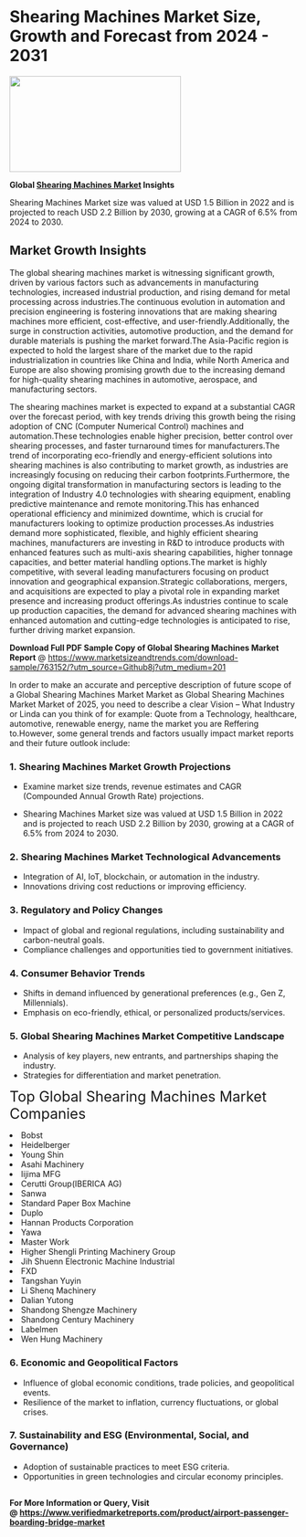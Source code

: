 <H1>Shearing Machines Market Size, Growth and Forecast from 2024 - 2031</H1><img class="aligncenter size-medium wp-image-584254" src="https://thirdeyenews.in/wp-content/uploads/2024/09/Global-Market-Research-300x168.jpeg" alt="" width="300" height="168" /><p><strong>Global&nbsp;<a href="https://www.marketsizeandtrends.com/download-sample/763152/?utm_source=Github8j?utm_medium=201">Shearing Machines Market</a> Insights</strong></p><p>Shearing Machines Market size was valued at USD 1.5 Billion in 2022 and is projected to reach USD 2.2 Billion by 2030, growing at a CAGR of 6.5% from 2024 to 2030.</p><p><h2>Market Growth Insights</h2> <p>The global shearing machines market is witnessing significant growth, driven by various factors such as advancements in manufacturing technologies, increased industrial production, and rising demand for metal processing across industries.The continuous evolution in automation and precision engineering is fostering innovations that are making shearing machines more efficient, cost-effective, and user-friendly.Additionally, the surge in construction activities, automotive production, and the demand for durable materials is pushing the market forward.The Asia-Pacific region is expected to hold the largest share of the market due to the rapid industrialization in countries like China and India, while North America and Europe are also showing promising growth due to the increasing demand for high-quality shearing machines in automotive, aerospace, and manufacturing sectors. </p> <p>The shearing machines market is expected to expand at a substantial CAGR over the forecast period, with key trends driving this growth being the rising adoption of CNC (Computer Numerical Control) machines and automation.These technologies enable higher precision, better control over shearing processes, and faster turnaround times for manufacturers.The trend of incorporating eco-friendly and energy-efficient solutions into shearing machines is also contributing to market growth, as industries are increasingly focusing on reducing their carbon footprints.Furthermore, the ongoing digital transformation in manufacturing sectors is leading to the integration of Industry 4.0 technologies with shearing equipment, enabling predictive maintenance and remote monitoring.This has enhanced operational efficiency and minimized downtime, which is crucial for manufacturers looking to optimize production processes.As industries demand more sophisticated, flexible, and highly efficient shearing machines, manufacturers are investing in R&D to introduce products with enhanced features such as multi-axis shearing capabilities, higher tonnage capacities, and better material handling options.The market is highly competitive, with several leading manufacturers focusing on product innovation and geographical expansion.Strategic collaborations, mergers, and acquisitions are expected to play a pivotal role in expanding market presence and increasing product offerings.As industries continue to scale up production capacities, the demand for advanced shearing machines with enhanced automation and cutting-edge technologies is anticipated to rise, further driving market expansion.</p><p><span class=""><strong>Download Full PDF Sample Copy of Global Shearing Machines Market Report</strong> @ <a href="https://www.marketsizeandtrends.com/download-sample/763152/?utm_source=Github8j?utm_medium=201" target="_blank">https://www.marketsizeandtrends.com/download-sample/763152/?utm_source=Github8j?utm_medium=201</a></span></p><p>In order to make an accurate and perceptive description of future scope of a Global&nbsp;Shearing Machines Market Market as Global&nbsp;Shearing Machines Market Market of 2025, you need to describe a clear Vision &ndash; What Industry or Linda can you think of for example: Quote from a Technology, healthcare, automotive, renewable energy, name the market you are Reffering to.However, some general trends and factors usually impact market reports and their future outlook include:</p><h3>1.&nbsp;<strong>Shearing Machines Market Growth Projections</strong></h3><ul><li>Examine market size trends, revenue estimates and CAGR (Compounded Annual Growth Rate) projections.</li><li><p>Shearing Machines Market size was valued at USD 1.5 Billion in 2022 and is projected to reach USD 2.2 Billion by 2030, growing at a CAGR of 6.5% from 2024 to 2030.</p></li></ul><h3>2.&nbsp;<strong>Shearing Machines Market Technological Advancements</strong></h3><ul><li>Integration of AI, IoT, blockchain, or automation in the industry.</li><li>Innovations driving cost reductions or improving efficiency.</li></ul><h3>3.&nbsp;<strong>Regulatory and Policy Changes</strong></h3><ul><li>Impact of global and regional regulations, including sustainability and carbon-neutral goals.</li><li>Compliance challenges and opportunities tied to government initiatives.</li></ul><h3>4.&nbsp;<strong>Consumer Behavior Trends</strong></h3><ul><li>Shifts in demand influenced by generational preferences (e.g., Gen Z, Millennials).</li><li>Emphasis on eco-friendly, ethical, or personalized products/services.</li></ul><h3>5.&nbsp;<strong>Global Shearing Machines Market Competitive Landscape</strong></h3><ul><li>Analysis of key players, new entrants, and partnerships shaping the industry.</li><li>Strategies for differentiation and market penetration.</li></ul><p data-pm-slice="1 1 []"><span style="color: inherit; font-family: inherit; font-size: 25px;">Top Global Shearing Machines Market Companies</span></p><div class="" data-test-id=""><p><li>Bobst</li><li> Heidelberger</li><li> Young Shin</li><li> Asahi Machinery</li><li> Iijima MFG</li><li> Cerutti Group(IBERICA AG)</li><li> Sanwa</li><li> Standard Paper Box Machine</li><li> Duplo</li><li> Hannan Products Corporation</li><li> Yawa</li><li> Master Work</li><li> Higher Shengli Printing Machinery Group</li><li> Jih Shuenn Electronic Machine Industrial</li><li> FXD</li><li> Tangshan Yuyin</li><li> Li Shenq Machinery</li><li> Dalian Yutong</li><li> Shandong Shengze Machinery</li><li> Shandong Century Machinery</li><li> Labelmen</li><li> Wen Hung Machinery</li></p></div><h3>6.&nbsp;<strong>Economic and Geopolitical Factors</strong></h3><ul><li>Influence of global economic conditions, trade policies, and geopolitical events.</li><li>Resilience of the market to inflation, currency fluctuations, or global crises.</li></ul><h3>7.&nbsp;<strong>Sustainability and ESG (Environmental, Social, and Governance)</strong></h3><ul><li>Adoption of sustainable practices to meet ESG criteria.</li><li>Opportunities in green technologies and circular economy principles.</li></ul><h2><strong style="font-size: 14px;">For More Information or Query, Visit @&nbsp;</strong><a style="background-color: #ffffff; font-size: 14px;" href="https://www.marketsizeandtrends.com/report/shearing-machines-market/" target="_blank">https://www.verifiedmarketreports.com/product/airport-passenger-boarding-bridge-market</a></h2>